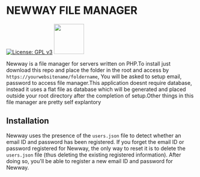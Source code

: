 
# NEWWAY FILE MANAGER
[![License: GPL v3](https://img.shields.io/badge/License-GPL%20v3-blue.svg)]()   [<img src="https://upload.wikimedia.org/wikipedia/commons/0/06/Facebook.svg" width="80">](https://www.facebook.com/newwayfilemanager)

Newway is a file manager for servers written on PHP.To install just download this repo and place the folder in the root and access by `https://yourwebsitename/foldername`, You will be asked to setup email, password to access file manager.This application doesnt require database, instead it uses a flat file as database which will be generated and placed outside your root directory after the completion of setup.Other things in this file manager are pretty self explantory

## Installation
Newway uses the presence of the `users.json` file to detect whether an email ID and password has been registered. If you forget the email ID or password registered for Newway, the only way to reset it is to delete the `users.json` file (thus deleting the existing registered information). After doing so, you'll be able to register a new email ID and password for Newway.

